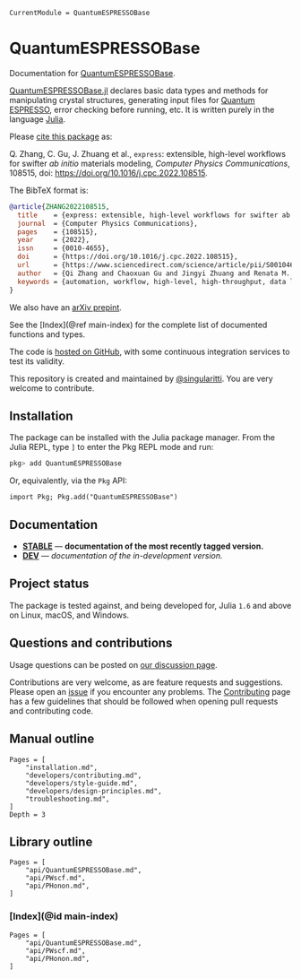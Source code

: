 ```@meta
CurrentModule = QuantumESPRESSOBase
```

# QuantumESPRESSOBase

Documentation for [QuantumESPRESSOBase](https://github.com/MineralsCloud/QuantumESPRESSOBase.jl).

[QuantumESPRESSOBase.jl](https://github.com/MineralsCloud/QuantumESPRESSOBase.jl) declares
basic data types and methods for manipulating crystal structures, generating input files for
[Quantum ESPRESSO](https://www.quantum-espresso.org/), error checking before running, etc.
It is written purely in the language [Julia](https://julialang.org/).

Please [cite this package](https://doi.org/10.1016/j.cpc.2022.108515) as:

Q. Zhang, C. Gu, J. Zhuang et al., `express`: extensible, high-level workflows for swifter *ab initio* materials modeling, *Computer Physics Communications*, 108515, doi: https://doi.org/10.1016/j.cpc.2022.108515.

The BibTeX format is:

```bibtex
@article{ZHANG2022108515,
  title    = {express: extensible, high-level workflows for swifter ab initio materials modeling},
  journal  = {Computer Physics Communications},
  pages    = {108515},
  year     = {2022},
  issn     = {0010-4655},
  doi      = {https://doi.org/10.1016/j.cpc.2022.108515},
  url      = {https://www.sciencedirect.com/science/article/pii/S001046552200234X},
  author   = {Qi Zhang and Chaoxuan Gu and Jingyi Zhuang and Renata M. Wentzcovitch},
  keywords = {automation, workflow, high-level, high-throughput, data lineage}
}
```

We also have an [arXiv prepint](https://arxiv.org/abs/2109.11724).

See the [Index](@ref main-index) for the complete list of documented functions
and types.

The code is [hosted on GitHub](https://github.com/MineralsCloud/QuantumESPRESSOBase.jl),
with some continuous integration services to test its validity.

This repository is created and maintained by [@singularitti](https://github.com/singularitti).
You are very welcome to contribute.

## Installation

The package can be installed with the Julia package manager.
From the Julia REPL, type `]` to enter the Pkg REPL mode and run:

```julia
pkg> add QuantumESPRESSOBase
```

Or, equivalently, via the `Pkg` API:

```@repl
import Pkg; Pkg.add("QuantumESPRESSOBase")
```

## Documentation

- [**STABLE**](https://MineralsCloud.github.io/QuantumESPRESSOBase.jl/stable) — **documentation of the most recently tagged version.**
- [**DEV**](https://MineralsCloud.github.io/QuantumESPRESSOBase.jl/dev) — _documentation of the in-development version._

## Project status

The package is tested against, and being developed for, Julia `1.6` and above on Linux,
macOS, and Windows.

## Questions and contributions

Usage questions can be posted on
[our discussion page](https://github.com/MineralsCloud/QuantumESPRESSOBase.jl/discussions).

Contributions are very welcome, as are feature requests and suggestions. Please open an
[issue](https://github.com/MineralsCloud/QuantumESPRESSOBase.jl/issues)
if you encounter any problems. The [Contributing](@ref) page has
a few guidelines that should be followed when opening pull requests and contributing code.

## Manual outline

```@contents
Pages = [
    "installation.md",
    "developers/contributing.md",
    "developers/style-guide.md",
    "developers/design-principles.md",
    "troubleshooting.md",
]
Depth = 3
```

## Library outline

```@contents
Pages = [
    "api/QuantumESPRESSOBase.md",
    "api/PWscf.md",
    "api/PHonon.md",
]
```

### [Index](@id main-index)

```@index
Pages = [
    "api/QuantumESPRESSOBase.md",
    "api/PWscf.md",
    "api/PHonon.md",
]
```
